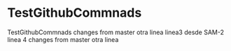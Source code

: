 # TestGithubCommnads
TestGithubCommnads
changes from master
otra linea
linea3 desde SAM-2
linea 4
changes from master
otra linea
